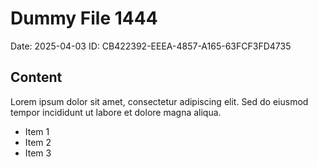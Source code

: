# Dummy File 1444

Date: 2025-04-03
ID: CB422392-EEEA-4857-A165-63FCF3FD4735

## Content

Lorem ipsum dolor sit amet, consectetur adipiscing elit.
Sed do eiusmod tempor incididunt ut labore et dolore magna aliqua.

* Item 1
* Item 2
* Item 3
